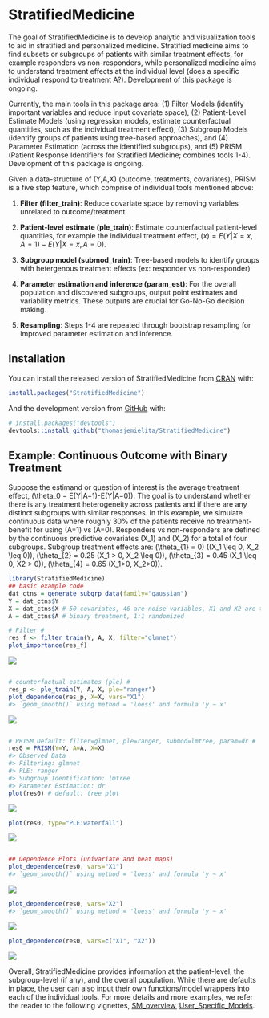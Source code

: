 
<!-- README.md is generated from README.Rmd. Please edit that file -->

# StratifiedMedicine

<!-- badges: start -->

<!-- badges: end -->

The goal of StratifiedMedicine is to develop analytic and visualization
tools to aid in stratified and personalized medicine. Stratified
medicine aims to find subsets or subgroups of patients with similar
treatment effects, for example responders vs non-responders, while
personalized medicine aims to understand treatment effects at the
individual level (does a specific individual respond to treatment A?).
Development of this package is ongoing.

Currently, the main tools in this package area: (1) Filter Models
(identify important variables and reduce input covariate space), (2)
Patient-Level Estimate Models (using regression models, estimate
counterfactual quantities, such as the individual treatment effect), (3)
Subgroup Models (identify groups of patients using tree-based
approaches), and (4) Parameter Estimation (across the identified
subgroups), and (5) PRISM (Patient Response Identifiers for Stratified
Medicine; combines tools 1-4). Development of this package is ongoing.

Given a data-structure of (Y,A,X) (outcome, treatments, covariates),
PRISM is a five step feature, which comprise of individual tools
mentioned above:

1.  **Filter (filter\_train)**: Reduce covariate space by removing
    variables unrelated to outcome/treatment.

2.  **Patient-level estimate (ple\_train)**: Estimate counterfactual
    patient-level quantities, for example the individual treatment
    effect, $(x) = E(Y|X=x,A=1)-E(Y|X=x,A=0)$.

3.  **Subgroup model (submod\_train)**: Tree-based models to identify
    groups with hetergenous treatment effects (ex: responder vs
    non-responder)

4.  **Parameter estimation and inference (param\_est)**: For the overall
    population and discovered subgroups, output point estimates and
    variability metrics. These outputs are crucial for Go-No-Go decision
    making.

5.  **Resampling**: Steps 1-4 are repeated through bootstrap resampling
    for improved parameter estimation and inference.

## Installation

You can install the released version of StratifiedMedicine from
[CRAN](https://CRAN.R-project.org) with:

``` r
install.packages("StratifiedMedicine")
```

And the development version from [GitHub](https://github.com/) with:

``` r
# install.packages("devtools")
devtools::install_github("thomasjemielita/StratifiedMedicine")
```

## Example: Continuous Outcome with Binary Treatment

Suppose the estimand or question of interest is the average treatment
effect, \(\theta_0 = E(Y|A=1)-E(Y|A=0)\). The goal is to understand
whether there is any treatment heterogeneity across patients and if
there are any distinct subgroups with similar responses. In this
example, we simulate continuous data where roughly 30% of the patients
receive no treatment-benefit for using \(A=1\) vs \(A=0\). Responders vs
non-responders are defined by the continuous predictive covariates
\(X_1\) and \(X_2\) for a total of four subgroups. Subgroup treatment
effects are: \(\theta_{1} = 0\) (\(X_1 \leq 0, X_2 \leq 0\)),
\(\theta_{2} = 0.25 (X_1 > 0, X_2 \leq 0)\),
\(\theta_{3} = 0.45 (X_1 \leq 0, X2 > 0\)),
\(\theta_{4} = 0.65 (X_1>0, X_2>0)\).

``` r
library(StratifiedMedicine)
## basic example code
dat_ctns = generate_subgrp_data(family="gaussian")
Y = dat_ctns$Y
X = dat_ctns$X # 50 covariates, 46 are noise variables, X1 and X2 are truly predictive
A = dat_ctns$A # binary treatment, 1:1 randomized 

# Filter #
res_f <- filter_train(Y, A, X, filter="glmnet")
plot_importance(res_f)
```

![](man/figures/README-example-1.png)<!-- -->

``` r

# counterfactual estimates (ple) #
res_p <- ple_train(Y, A, X, ple="ranger")
plot_dependence(res_p, X=X, vars="X1")
#> `geom_smooth()` using method = 'loess' and formula 'y ~ x'
```

![](man/figures/README-example-2.png)<!-- -->

``` r

# PRISM Default: filter=glmnet, ple=ranger, submod=lmtree, param=dr #
res0 = PRISM(Y=Y, A=A, X=X)
#> Observed Data
#> Filtering: glmnet
#> PLE: ranger
#> Subgroup Identification: lmtree
#> Parameter Estimation: dr
plot(res0) # default: tree plot 
```

![](man/figures/README-example-3.png)<!-- -->

``` r
plot(res0, type="PLE:waterfall")
```

![](man/figures/README-example-4.png)<!-- -->

``` r

## Dependence Plots (univariate and heat maps)
plot_dependence(res0, vars="X1")
#> `geom_smooth()` using method = 'loess' and formula 'y ~ x'
```

![](man/figures/README-example-5.png)<!-- -->

``` r
plot_dependence(res0, vars="X2")
#> `geom_smooth()` using method = 'loess' and formula 'y ~ x'
```

![](man/figures/README-example-6.png)<!-- -->

``` r
plot_dependence(res0, vars=c("X1", "X2"))
```

![](man/figures/README-example-7.png)<!-- -->

Overall, StratifiedMedicine provides information at the patient-level,
the subgroup-level (if any), and the overall population. While there are
defaults in place, the user can also input their own functions/model
wrappers into each of the individual tools. For more details and more
examples, we refer the reader to the following vignettes,
[SM\_overview](https://CRAN.R-project.org/package=StratifiedMedicine/vignettes/SM_PRISM.html),
[User\_Specific\_Models](https://CRAN.R-project.org/package=StratifiedMedicine/vignettes/SM_User_Models.html).
